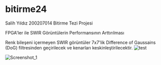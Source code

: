 # bitirme24
Salih Yıldız 200207014 Bitirme Tezi Projesi

FPGA'ler ile SWIR Görüntülerin Performansının Arttırılması

Renk bileşeni içermeyen SWIR görüntüler 7x7'lik Difference of Gaussains (DoG) filtresinden geçirilecek ve kenarları keskinleştirilecektir.
![test](https://github.com/samed12pqr/bitirme24/assets/165570990/511f0850-5ded-4898-b8b7-7e02d10b60d3)

![Screenshot_1](https://github.com/samed12pqr/bitirme24/assets/165570990/0e3047f6-90c5-4ef9-90e0-4ab5001d5516)
